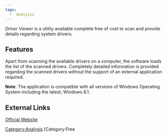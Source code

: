 ```yaml
---
tags:
  -  Analysis
---
```

*Driver Viewer* is a utility available complete free of cost to scan and
provide details regarding system drivers.

## Features

Apart from scanning the available drivers on a computer, the software
loads the list of the scanned drivers. Completely detailed information
is provided regarding the scanned drivers without the support of an
external application required.

**Note**: The application is compatible with all versions of Windows
Operating System including the latest; Windows 8.1.

## External Links

[Official Website](http://www.systoolsgroup.com/)

[Category:Analysis](category:analysis.md) [Category:Free
